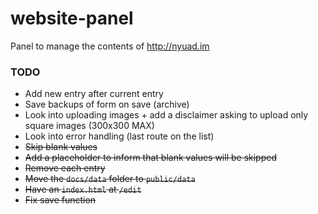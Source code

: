 # website-panel
Panel to manage the contents of http://nyuad.im 


### TODO
- Add new entry after current entry
- Save backups of form on save (archive)
- Look into uploading images + add a disclaimer asking to upload only square images (300x300 MAX)
- Look into error handling (last route on the list)
- ~~Skip blank values~~
- ~~Add a placeholder to inform that blank values will be skipped~~
- ~~Remove each entry~~
- ~~Move the `docs/data` folder to `public/data`~~
- ~~Have an `index.html` at `/edit`~~
- ~~Fix save function~~
